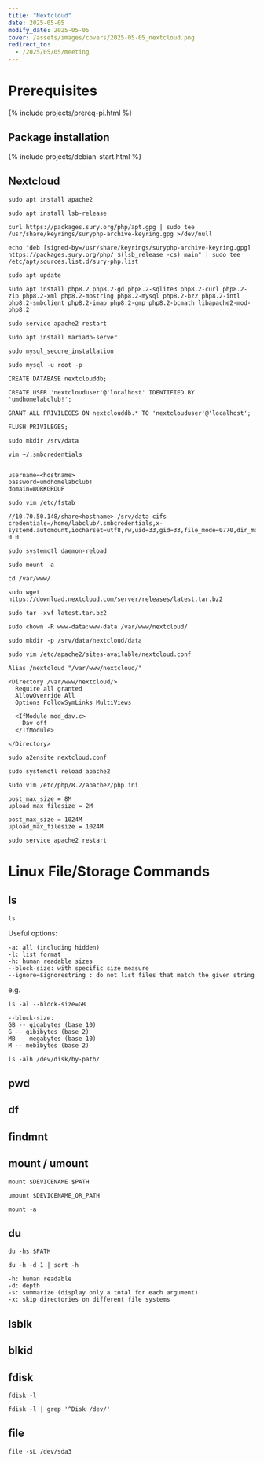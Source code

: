 ```yaml
---
title: "Nextcloud"
date: 2025-05-05
modify_date: 2025-05-05
cover: /assets/images/covers/2025-05-05_nextcloud.png
redirect_to:
  - /2025/05/05/meeting
---
```


# Prerequisites

{% include projects/prereq-pi.html %}

## Package installation

{% include projects/debian-start.html %}

## Nextcloud

```
sudo apt install apache2

sudo apt install lsb-release

curl https://packages.sury.org/php/apt.gpg | sudo tee /usr/share/keyrings/suryphp-archive-keyring.gpg >/dev/null

echo "deb [signed-by=/usr/share/keyrings/suryphp-archive-keyring.gpg] https://packages.sury.org/php/ $(lsb_release -cs) main" | sudo tee /etc/apt/sources.list.d/sury-php.list

sudo apt update

sudo apt install php8.2 php8.2-gd php8.2-sqlite3 php8.2-curl php8.2-zip php8.2-xml php8.2-mbstring php8.2-mysql php8.2-bz2 php8.2-intl php8.2-smbclient php8.2-imap php8.2-gmp php8.2-bcmath libapache2-mod-php8.2

sudo service apache2 restart
```

```
sudo apt install mariadb-server

sudo mysql_secure_installation

sudo mysql -u root -p

CREATE DATABASE nextclouddb;

CREATE USER 'nextclouduser'@'localhost' IDENTIFIED BY 'umdhomelabclub!';

GRANT ALL PRIVILEGES ON nextclouddb.* TO 'nextclouduser'@'localhost';

FLUSH PRIVILEGES;
```

```
sudo mkdir /srv/data

vim ~/.smbcredentials


username=<hostname>
password=umdhomelabclub!
domain=WORKGROUP

sudo vim /etc/fstab

//10.70.50.148/share<hostname> /srv/data cifs credentials=/home/labclub/.smbcredentials,x-systemd.automount,iocharset=utf8,rw,uid=33,gid=33,file_mode=0770,dir_mode=0770,vers=2.1 0 0

sudo systemctl daemon-reload

sudo mount -a
```

```
cd /var/www/

sudo wget https://download.nextcloud.com/server/releases/latest.tar.bz2

sudo tar -xvf latest.tar.bz2

sudo chown -R www-data:www-data /var/www/nextcloud/

sudo mkdir -p /srv/data/nextcloud/data
```

```
sudo vim /etc/apache2/sites-available/nextcloud.conf
```

```
Alias /nextcloud "/var/www/nextcloud/"

<Directory /var/www/nextcloud/>
  Require all granted
  AllowOverride All
  Options FollowSymLinks MultiViews

  <IfModule mod_dav.c>
    Dav off
  </IfModule>

</Directory>
```

```
sudo a2ensite nextcloud.conf

sudo systemctl reload apache2
```

```
sudo vim /etc/php/8.2/apache2/php.ini

post_max_size = 8M
upload_max_filesize = 2M

post_max_size = 1024M
upload_max_filesize = 1024M

sudo service apache2 restart
```

# Linux File/Storage Commands

## ls

```
ls
```

Useful options:
```
-a: all (including hidden)
-l: list format
-h: human readable sizes
--block-size: with specific size measure
--ignore=$ignorestring : do not list files that match the given string
```

e.g.
```
ls -al --block-size=GB
```
```
--block-size:
GB -- gigabytes (base 10)
G -- gibibytes (base 2)
MB -- megabytes (base 10)
M -- mebibytes (base 2)
```

```
ls -alh /dev/disk/by-path/
```

## pwd

## df

## findmnt

## mount / umount

```
mount $DEVICENAME $PATH
```

```
umount $DEVICENAME_OR_PATH
```

```
mount -a
```

## du

```
du -hs $PATH
```

```
du -h -d 1 | sort -h
```

```
-h: human readable
-d: depth
-s: summarize (display only a total for each argument)
-x: skip directories on different file systems
```

## lsblk

## blkid

## fdisk

```
fdisk -l
```

```
fdisk -l | grep '^Disk /dev/'
```

## file

```
file -sL /dev/sda3
```